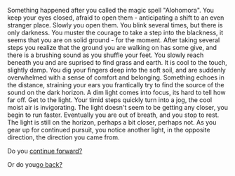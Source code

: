Something happened after you called the magic spell "Alohomora".
You keep your eyes closed, afraid to open them - anticipating a
shift to an even stranger place.  Slowly you open them.  You blink 
several times, but there is only darkness. 
You muster the courage to take a step into the blackness, it seems that 
you are on solid ground - for the moment.  After taking several 
steps you realize that the ground you are walking on has some give,
and there is a brushing sound as you shuffle your feet.  You slowly 
reach beneath you and are suprised to find grass and earth.  It 
is cool to the touch, slightly damp.  You dig your fingers deep 
into the soft soil, and are suddenly overwhelmed with a sense of
comfort and belonging.  Something echoes in the distance, straining 
your ears you frantically try to find the source of the sound on 
the dark horizon.  A dim light comes into focus, its hard to tell 
how far off.  Get to the light. Your timid steps quickly turn 
into a jog, the cool moist air is invigorating.  The light 
doesn't seem to be getting any closer, you begin to run faster.
Eventually you are out of breath, and you stop to rest.  The 
light is still on the horizon, perhaps a bit closer, perhaps 
not.  As you gear up for continued pursuit, you notice another 
light, in the opposite direction, the direction you came from.  

Do you [continue forward?](continue-forward/Forward.md)

Or do you[go back?](go-back/goBack.md)
